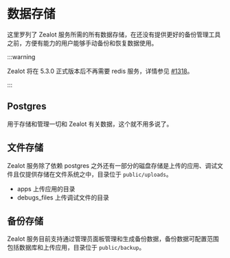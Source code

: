 # 数据存储

这里罗列了 Zealot 服务所需的所有数据存储，在还没有提供更好的备份管理工具之前，方便有能力的用户能够手动备份和恢复数据使用。

:::warning

Zealot 将在 5.3.0 正式版本后不再需要 redis 服务，详情参见 [#1318](https://github.com/tryzealot/zealot/pull/1318)。

:::

## Postgres

用于存储和管理一切和 Zealot 有关数据，这个就不用多说了。

## 文件存储

Zealot 服务除了依赖 postgres 之外还有一部分的磁盘存储是上传的应用、调试文件且仅提供存储在文件系统之中，目录位于 `public/uploads`。

- apps 上传应用的目录
- debugs_files 上传调试文件的目录

## 备份存储

Zealot 服务目前支持通过管理员面板管理和生成备份数据，备份数据可配置范围包括数据库和上传应用，目录位于 `public/backup`。
